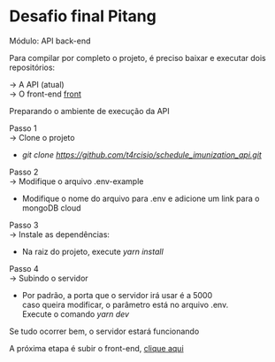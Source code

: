 # Desafio final Pitang

Módulo: API back-end

Para compilar por completo o projeto, é preciso baixar e executar dois repositórios:

->	A API (atual) <br/>
->	O front-end [front](https://github.com/t4rcisio/schedule_imunization_consumer)



Preparando o ambiente de execução da API

Passo 1<br/>
-> Clone o projeto
- *git clone https://github.com/t4rcisio/schedule_imunization_api.git*

Passo 2<br/>
-> Modifique o arquivo .env-example
-  Modifique o nome do arquivo para .env e adicione um link para o mongoDB cloud

Passo 3 <br/>
-> Instale as dependências:
- Na raiz do projeto, execute  *yarn install*

Passo 4 <br/>
-> Subindo o servidor
- Por padrão, a porta que o servidor irá usar é a 5000<br />
        caso queira modificar, o parâmetro está no arquivo .env.<br />
        Execute o comando *yarn dev*

Se tudo ocorrer bem, o servidor estará funcionando<br />

A próxima etapa é subir o front-end, [clique aqui](https://github.com/t4rcisio/schedule_imunization_consumer)<br />
